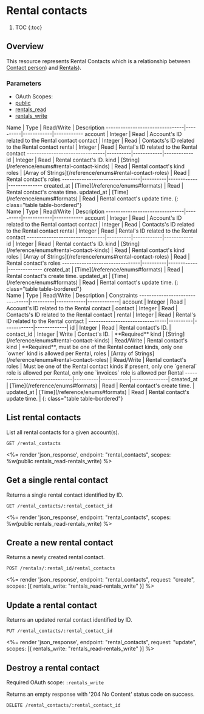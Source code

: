 # Rental contacts

1. TOC
{:toc}

## Overview

This resource represents Rental Contacts which is a relationship between [Contact person](/reference/endpoints/contacts/)) and [Rentals](/reference/endpoints/rentals/)).

### Parameters
<ul class="nav nav-pills" role="tablist">
  <li class="disabled"><a>OAuth Scopes:</a></li>
  <li class="active"><a href="#public" role="tab" data-toggle="pill">public</a></li>
  <li><a href="#rentals_read" role="tab" data-toggle="pill">rentals_read</a></li>
  <li><a href="#rentals_write" role="tab" data-toggle="pill">rentals_write</a></li>
</ul>
<div class="tab-content" markdown="1">
  <div class="tab-pane active" id="public" markdown="1">
Name                            | Type     | Read/Write | Description
--------------------------------|----------|------------|------------
account                         | Integer  | Read       | Account's ID related to the Rental contact
contact                         | Integer  | Read       | Contacts's ID related to the Rental contact
rental                          | Integer  | Read       | Rental's ID related to the Rental contact
--------------------------------|----------|------------|------------
id                              | Integer  | Read       | Rental contact's ID.
kind                            | [String](/reference/enums#rental-contact-kinds) | Read | Rental contact's kind
roles                           | [Array of Strings](/reference/enums#rental-contact-roles) | Read | Rental contact's roles
--------------------------------|----------|------------|--------------
created_at                      | [Time](/reference/enums#formats) | Read         | Rental contact's create time.
updated_at                      | [Time](/reference/enums#formats) | Read         | Rental contact's update time.
{: class="table table-bordered"}
  </div>
  <div class="tab-pane" id="rentals_read" markdown="1">
Name                            | Type     | Read/Write | Description
--------------------------------|----------|------------|------------
account                         | Integer  | Read       | Account's ID related to the Rental contact
contact                         | Integer  | Read       | Contacts's ID related to the Rental contact
rental                          | Integer  | Read       | Rental's ID related to the Rental contact
--------------------------------|----------|------------|------------
id                              | Integer  | Read       | Rental contact's ID.
kind                            | [String](/reference/enums#rental-contact-kinds) | Read | Rental contact's kind
roles                           | [Array of Strings](/reference/enums#rental-contact-roles) | Read | Rental contact's roles
--------------------------------|----------|------------|--------------
created_at                      | [Time](/reference/enums#formats) | Read         | Rental contact's create time.
updated_at                      | [Time](/reference/enums#formats) | Read         | Rental contact's update time.
{: class="table table-bordered"}
  </div>
  <div class="tab-pane" id="rentals_write" markdown="1">
Name                            | Type     | Read/Write | Description | Constraints
--------------------------------|----------|------------|-------------|
account                         | Integer  | Read       | Account's ID related to the Rental contact |
contact                         | Integer  | Read       | Contacts's ID related to the Rental contact |
rental                          | Integer  | Read       | Rental's ID related to the Rental contact |
--------------------------------|----------|------------|-------------|
id                              | Integer  | Read       | Rental contact's ID. |
contact_id                      | Integer  | Write      | Contact's ID. | **Required**
kind                            | [String](/reference/enums#rental-contact-kinds) | Read/Write | Rental contact's kind | **Required**, must be one of the Rental contact kinds, only one `owner` kind is allowed per Rental,  
roles                           | [Array of Strings](/reference/enums#rental-contact-roles) | Read/Write | Rental contact's roles | Must be one of the Rental contact kinds if present, only one `general` role is allowed per Rental, only one `invoices` role is allowed per Rental
--------------------------------|----------|------------|---------------|
created_at                      | [Time](/reference/enums#formats) | Read         | Rental contact's create time. |
updated_at                      | [Time](/reference/enums#formats) | Read         | Rental contact's update time. |
{: class="table table-bordered"}
  </div>
</div>


## List rental contacts

List all rental contacts for a given account(s).

~~~
GET /rental_contacts
~~~

<%= render 'json_response', endpoint: "rental_contacts", scopes: %w(public rentals_read-rentals_write) %>

## Get a single rental contact

Returns a single rental contact identified by ID.

~~~
GET /rental_contacts/:rental_contact_id
~~~

<%= render 'json_response', endpoint: "rental_contacts", scopes: %w(public rentals_read-rentals_write) %>

## Create a new rental contact

Returns a newly created rental contact.

~~~~
POST /rentals/:rental_id/rental_contacts
~~~~

<%= render 'json_response', endpoint: "rental_contacts", request: "create",
  scopes: [{ rentals_write: "rentals_read-rentals_write" }] %>

## Update a rental contact

Returns an updated rental contact identified by ID.

~~~
PUT /rental_contacts/:rental_contact_id
~~~

<%= render 'json_response', endpoint: "rental_contacts", request: "update",
  scopes: [{ rentals_write: "rentals_read-rentals_write" }] %>

## Destroy a rental contact

Required OAuth scope: `:rentals_write`

Returns an empty response with '204 No Content' status code on success.

~~~~~~
DELETE /rental_contacts/:rental_contact_id
~~~~~~
